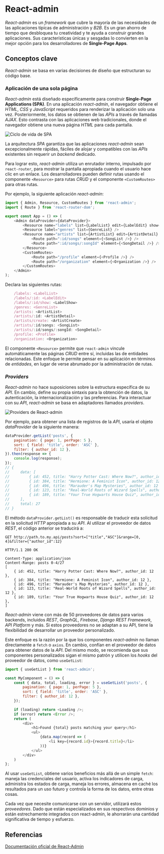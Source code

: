 # React-admin

_React-admin_ es un _framework_ que cubre la mayoría de las necesidades de las aplicaciones típicas de administración y _B2B_. Es un gran ahorro de tiempo que desbloquea tu creatividad y te ayuda a construir grandes aplicaciones. Sus características únicas y sesgadas lo convierten en la mejor opción para los desarrolladores de **Single-Page Apps**.

## Conceptos clave

_React-admin_ se basa en varias decisiones de diseño que estructuran su código base.

### Aplicación de una sola página

_React-admin_ está diseñado específicamente para construir **Single-Page Applications (SPA)**. En una aplicación _react-admin_, el navegador obtiene el _HTML_, _CSS_ y _JavaScript_ requeridos para renderizar la aplicación solo una vez. Posteriormente, los datos se obtienen de las _APIs_ a través de llamadas _AJAX_. Esto contrasta con las aplicaciones web tradicionales, donde el navegador obtiene una nueva página _HTML_ para cada pantalla.

![Ciclo de vida de SPA](https://marmelab.com/react-admin/img/SPA-lifecycle.png)

La arquitectura _SPA_ garantiza que las aplicaciones _react-admin_ sean excepcionalmente rápidas, fáciles de alojar y compatibles con las _APIs_ existentes sin requerir un _backend_ dedicado.

Para lograr esto, _react-admin_ utiliza un enrutador interno, impulsado por `react-router`, para mostrar la pantalla apropiada cuando el usuario hace clic en un enlace. Los desarrolladores pueden definir rutas usando el componente `<Resource>` para rutas _CRUD_ y el componente `<CustomRoutes>` para otras rutas.

Por ejemplo, la siguiente aplicación _react-admin_:

```javascript
import { Admin, Resource, CustomRoutes } from 'react-admin';
import { Route } from 'react-router-dom';

export const App = () => (
    <Admin dataProvider={dataProvider}>
        <Resource name="labels" list={LabelList} edit={LabelEdit} show={LabelShow} />
        <Resource label="genres" list={GenreList} />
        <Resource name="artists" list={ArtistList} edit={ArtistDetail} create={ArtistCreate}>
            <Route path=":id/songs" element={<SongList />} />
            <Route path=":id/songs/:songId" element={<SongDetail />} />
        </Resource>
        <CustomRoutes>
            <Route path="/profile" element={<Profile />} />
            <Route path="/organization" element={<Organization />} />
        </CustomRoutes>
    </Admin>
);
```

Declara las siguientes rutas:

```javascript
    /labels: <LabelList>
    /labels/:id: <LabelEdit>
    /labels/:id/show: <LabelShow>
    /genres: <GenreList>
    /artists: <ArtistList>
    /artists/:id: <ArtistDetail>
    /artists/create: <ArtistCreate>
    /artists/:id/songs: <SongList>
    /artists/:id/songs/:songId: <SongDetail>
    /profile: <Profile>
    /organization: <Organization>
```

El componente `<Resource>` permite que `react-admin` vincule automáticamente las páginas _CRUD_ entre sí, incluidas las de entidades relacionadas. Este enfoque le permite pensar en su aplicación en términos de _entidades_, en lugar de verse abrumado por la administración de rutas.

### _Providers_

_React-admin_ no hace suposiciones sobre la estructura específica de su _API_. En cambio, define su propia sintaxis para la obtención de datos, la autenticación, la internacionalización y las preferencias. Para interactuar con su _API_, _react-admin_ se basa en adaptadores llamados _providers_.

![Providers de React-admin](https://marmelab.com/react-admin/img/providers.png)

Por ejemplo, para obtener una lista de registros de la _API_, usaría el objeto _dataProvider_ de la siguiente manera:

```javascript
dataProvider.getList('posts', {
    pagination: { page: 1, perPage: 5 },
    sort: { field: 'title', order: 'ASC' },
    filter: { author_id: 12 },
}).then(response => {
    console.log(response);
});
// {
//     data: [
//         { id: 452, title: "Harry Potter Cast: Where Now?", author_id: 12 },
//         { id: 384, title: "Hermione: A Feminist Icon", author_id: 12 },
//         { id: 496, title: "Marauder's Map Mysteries", author_id: 12 },
//         { id: 123, title: "Real-World Roots of Wizard Spells", author_id: 12 },
//         { id: 189, title: "Your True Hogwarts House Quiz", author_id: 12 },
//     ],
//     total: 27
// }
```

El método `dataProvider.getList()` es responsable de traducir esta solicitud en la solicitud _HTTP_ apropiada a su _API_. Al utilizar el proveedor de datos _REST_, el código anterior se traducirá a:

```http
GET http://path.to.my.api/posts?sort=["title","ASC"]&range=[0, 4]&filter={"author_id":12}

HTTP/1.1 200 OK

Content-Type: application/json
Content-Range: posts 0-4/27
[
    { id: 452, title: "Harry Potter Cast: Where Now?", author_id: 12 },
    { id: 384, title: "Hermione: A Feminist Icon", author_id: 12 },
    { id: 496, title: "Marauder's Map Mysteries", author_id: 12 },
    { id: 123, title: "Real-World Roots of Wizard Spells", author_id: 12 },
    { id: 189, title: "Your True Hogwarts House Quiz", author_id: 12 },
]
```

_React-admin_ viene con más de 50 proveedores de datos para varios backends, incluidos _REST_, _GraphQL_, _Firebase_, _Django REST Framework_, _API Platform_ y más. Si estos proveedores no se adaptan a su API, tiene la flexibilidad de desarrollar un proveedor personalizado.

Este enfoque es la razón por la que los componentes _react-admin_ no llaman directamente a `fetch` o `axios`. En cambio, confían en el proveedor de datos para obtener datos de la _API_. Del mismo modo, se recomienda que sus componentes personalizados sigan el mismo patrón y utilicen los _hooks_ del proveedor de datos, como `useGetList`:

```javascript
import { useGetList } from 'react-admin';

const MyComponent = () => {
    const { data, total, loading, error } = useGetList('posts', {
        pagination: { page: 1, perPage: 5 },
        sort: { field: 'title', order: 'ASC' },
        filter: { author_id: 12 },
    });

    if (loading) return <Loading />;
    if (error) return <Error />;
    return (
        <div>
            <h1>Found {total} posts matching your query</h1>
            <ul>
                {data.map(record => (
                    <li key={record.id}>{record.title}</li>
                ))}
            </ul>
        </div>
    )
};
```

Al usar `useGetList`, obtiene varios beneficios más allá de un simple `fetch`: maneja las credenciales del usuario, activa los indicadores de carga, administra los estados de carga, maneja los errores, almacena en caché los resultados para un uso futuro y controla la forma de los datos, entre otras cosas.

Cada vez que necesite comunicarse con un servidor, utilizará estos _proveedores_. Dado que están especializados en sus respectivos dominios y están estrechamente integrados con react-admin, le ahorrarán una cantidad significativa de tiempo y esfuerzo.

## Referencias

[Documentación oficial de React-Admin](https://marmelab.com/react-admin/Architecture.html)
